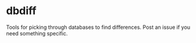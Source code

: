 # dbdiff
Tools for picking through databases to find differences.  Post an issue if you need something specific.
